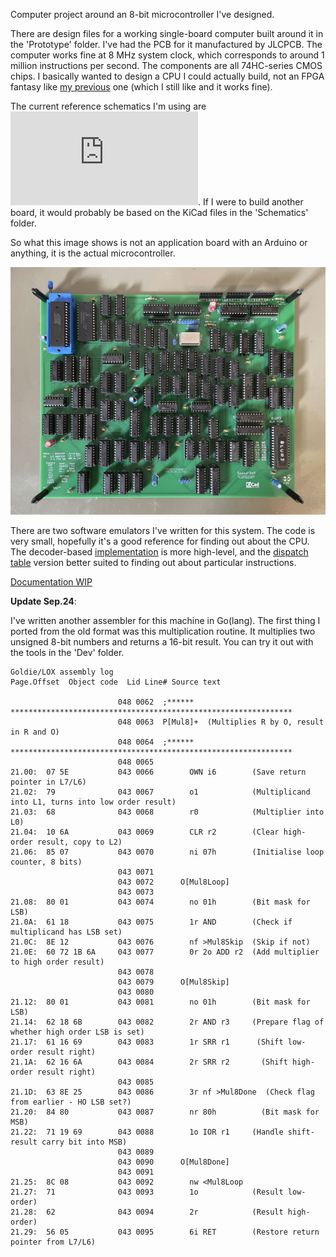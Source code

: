 Computer project around an 8-bit microcontroller I've designed.

There are design files for a working single-board computer built around it in the 'Prototype' folder. I've had the PCB for it manufactured by JLCPCB. The computer works fine at 8 MHz system clock, which corresponds to around 1 million instructions per second. The components are all 74HC-series CMOS chips. I basically wanted to design a CPU I could actually build, not an FPGA fantasy like [my previous](https://github.com/Dosflange/Paver) one (which I still like and it works fine).

The current reference schematics I'm using are ![here](https://github.com/Dosflange/Myth/blob/main/docs/static/myth.pdf).
If I were to build another board, it would probably be based on the KiCad files in the 'Schematics' folder.

So what this image shows is not an application board with an Arduino or anything, it is the actual microcontroller.

![CPU board](https://github.com/Dosflange/Myth/blob/main/Controller-Board_abu.jpg)

There are two software emulators I've written for this system. The code is very small, hopefully it's a good reference for finding out about the CPU.
The decoder-based [implementation](https://github.com/Dosflange/Myth/blob/main/Dev/src/clox/myth.h) is more high-level, and
the [dispatch table](https://github.com/Dosflange/Myth/blob/main/Dev/src/clox/vtable.c) version better suited to finding out about particular instructions.

[Documentation WIP](https://dosflange.github.io/Myth/)

__Update Sep.24__:

I've written another assembler for this machine in Go(lang). The first thing I ported from the old format was
this multiplication routine. It multiplies two unsigned 8-bit numbers and returns a 16-bit result.
You can try it out with the tools in the 'Dev' folder.

```
Goldie/LOX assembly log
Page.Offset  Object code  Lid Line# Source text

                        048 0062  ;****** ***************************************************************
                        048 0063  P[Mul8]+  (Multiplies R by O, result in R and O)
                        048 0064  ;****** ***************************************************************
                        048 0065  
21.00:  07 5E           043 0066        OWN i6        (Save return pointer in L7/L6)
21.02:  79              043 0067        o1            (Multiplicand into L1, turns into low order result)
21.03:  68              043 0068        r0            (Multiplier into L0)
21.04:  10 6A           043 0069        CLR r2        (Clear high-order result, copy to L2)
21.06:  85 07           043 0070        ni 07h        (Initialise loop counter, 8 bits)
                        043 0071  
                        043 0072      O[Mul8Loop]
                        043 0073   
21.08:  80 01           043 0074        no 01h        (Bit mask for LSB)
21.0A:  61 18           043 0075        1r AND        (Check if multiplicand has LSB set)
21.0C:  8E 12           043 0076        nf >Mul8Skip  (Skip if not)
21.0E:  60 72 1B 6A     043 0077        0r 2o ADD r2  (Add multiplier to high order result)
                        043 0078  
                        043 0079      O[Mul8Skip]
                        043 0080  
21.12:  80 01           043 0081        no 01h        (Bit mask for LSB)
21.14:  62 18 6B        043 0082        2r AND r3     (Prepare flag of whether high order LSB is set)
21.17:  61 16 69        043 0083        1r SRR r1      (Shift low-order result right)
21.1A:  62 16 6A        043 0084        2r SRR r2       (Shift high-order result right)
                        043 0085  
21.1D:  63 8E 25        043 0086        3r nf >Mul8Done  (Check flag from earlier - HO LSB set?)
21.20:  84 80           043 0087        nr 80h          (Bit mask for MSB)
21.22:  71 19 69        043 0088        1o IOR r1     (Handle shift-result carry bit into MSB)
                        043 0089  
                        043 0090      O[Mul8Done]
                        043 0091  
21.25:  8C 08           043 0092        nw <Mul8Loop
21.27:  71              043 0093        1o            (Result low-order)
21.28:  62              043 0094        2r            (Result high-order)
21.29:  56 05           043 0095        6i RET        (Restore return pointer from L7/L6)
```



